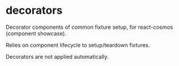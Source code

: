 # __decorators__

Decorator components of common fixture setup, for react-cosmos (component showcase).

Relies on component lifecycle to setup/teardown fixtures.

Decorators are not applied automatically.